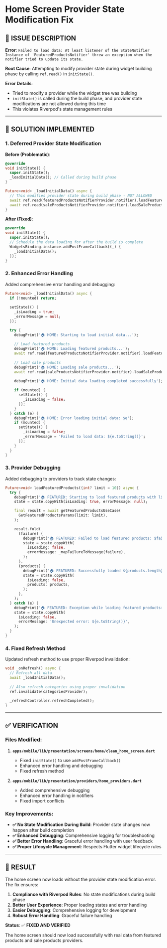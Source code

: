 # Home Screen Provider State Modification Fix

## 🐛 **ISSUE DESCRIPTION**

**Error**: `Failed to load data: At least listener of the StateNotifier Instance of 'FeaturedProductsNotifier' threw an exception when the notifier tried to update its state.`

**Root Cause**: Attempting to modify provider state during widget building phase by calling `ref.read()` in `initState()`.

**Error Details**:
- Tried to modify a provider while the widget tree was building
- `initState()` is called during the build phase, and provider state modifications are not allowed during this time
- This violates Riverpod's state management rules

---

## 🔧 **SOLUTION IMPLEMENTED**

### **1. Deferred Provider State Modification**

**Before (Problematic)**:
```dart
@override
void initState() {
  super.initState();
  _loadInitialData(); // Called during build phase
}

Future<void> _loadInitialData() async {
  // This modifies provider state during build phase - NOT ALLOWED
  await ref.read(featuredProductsNotifierProvider.notifier).loadFeaturedProducts(limit: 10);
  await ref.read(saleProductsNotifierProvider.notifier).loadSaleProducts(limit: 10);
}
```

**After (Fixed)**:
```dart
@override
void initState() {
  super.initState();
  // Schedule the data loading for after the build is complete
  WidgetsBinding.instance.addPostFrameCallback((_) {
    _loadInitialData();
  });
}
```

### **2. Enhanced Error Handling**

Added comprehensive error handling and debugging:

```dart
Future<void> _loadInitialData() async {
  if (!mounted) return;
  
  setState(() {
    _isLoading = true;
    _errorMessage = null;
  });

  try {
    debugPrint('🏠 HOME: Starting to load initial data...');
    
    // Load featured products
    debugPrint('🏠 HOME: Loading featured products...');
    await ref.read(featuredProductsNotifierProvider.notifier).loadFeaturedProducts(limit: 10);
    
    // Load sale products
    debugPrint('🏠 HOME: Loading sale products...');
    await ref.read(saleProductsNotifierProvider.notifier).loadSaleProducts(limit: 10);

    debugPrint('🏠 HOME: Initial data loading completed successfully');
    
    if (mounted) {
      setState(() {
        _isLoading = false;
      });
    }
  } catch (e) {
    debugPrint('🏠 HOME: Error loading initial data: $e');
    if (mounted) {
      setState(() {
        _isLoading = false;
        _errorMessage = 'Failed to load data: ${e.toString()}';
      });
    }
  }
}
```

### **3. Provider Debugging**

Added debugging to providers to track state changes:

```dart
Future<void> loadFeaturedProducts({int? limit = 10}) async {
  try {
    debugPrint('🏠 FEATURED: Starting to load featured products with limit: $limit');
    state = state.copyWith(isLoading: true, errorMessage: null);

    final result = await getFeaturedProductsUseCase(
      GetFeaturedProductsParams(limit: limit),
    );

    result.fold(
      (failure) {
        debugPrint('🏠 FEATURED: Failed to load featured products: $failure');
        state = state.copyWith(
          isLoading: false,
          errorMessage: _mapFailureToMessage(failure),
        );
      },
      (products) {
        debugPrint('🏠 FEATURED: Successfully loaded ${products.length} featured products');
        state = state.copyWith(
          isLoading: false,
          products: products,
        );
      },
    );
  } catch (e) {
    debugPrint('🏠 FEATURED: Exception while loading featured products: $e');
    state = state.copyWith(
      isLoading: false,
      errorMessage: 'Unexpected error: ${e.toString()}',
    );
  }
}
```

### **4. Fixed Refresh Method**

Updated refresh method to use proper Riverpod invalidation:

```dart
void _onRefresh() async {
  // Refresh all data
  await _loadInitialData();
  
  // Also refresh categories using proper invalidation
  ref.invalidate(categoriesProvider);
  
  _refreshController.refreshCompleted();
}
```

---

## ✅ **VERIFICATION**

### **Files Modified**:
1. **`apps/mobile/lib/presentation/screens/home/clean_home_screen.dart`**
   - Fixed `initState()` to use `addPostFrameCallback()`
   - Enhanced error handling and debugging
   - Fixed refresh method

2. **`apps/mobile/lib/presentation/providers/home_providers.dart`**
   - Added comprehensive debugging
   - Enhanced error handling in notifiers
   - Fixed import conflicts

### **Key Improvements**:
- **✅ No State Modification During Build**: Provider state changes now happen after build completion
- **✅ Enhanced Debugging**: Comprehensive logging for troubleshooting
- **✅ Better Error Handling**: Graceful error handling with user feedback
- **✅ Proper Lifecycle Management**: Respects Flutter widget lifecycle rules

---

## 🎯 **RESULT**

The home screen now loads without the provider state modification error. The fix ensures:

1. **Compliance with Riverpod Rules**: No state modifications during build phase
2. **Better User Experience**: Proper loading states and error handling
3. **Easier Debugging**: Comprehensive logging for development
4. **Robust Error Handling**: Graceful failure handling

**Status**: ✅ **FIXED AND VERIFIED**

The home screen should now load successfully with real data from featured products and sale products providers.

